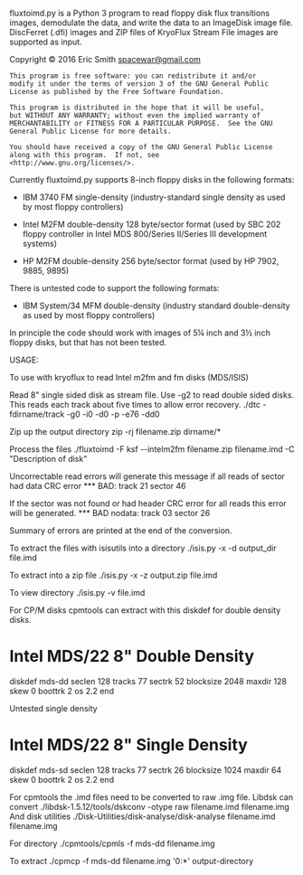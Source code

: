 fluxtoimd.py is a Python 3 program to read floppy disk flux transitions
images, demodulate the data, and write the data to an ImageDisk image file.
DiscFerret (.dfi) images and ZIP files of KryoFlux Stream File images are
supported as input.

Copyright © 2016 Eric Smith <spacewar@gmail.com>

    This program is free software: you can redistribute it and/or
    modify it under the terms of version 3 of the GNU General Public
    License as published by the Free Software Foundation.

    This program is distributed in the hope that it will be useful,
    but WITHOUT ANY WARRANTY; without even the implied warranty of
    MERCHANTABILITY or FITNESS FOR A PARTICULAR PURPOSE.  See the GNU
    General Public License for more details.

    You should have received a copy of the GNU General Public License
    along with this program.  If not, see
    <http://www.gnu.org/licenses/>.

Currently fluxtoimd.py supports 8-inch floppy disks in the following
formats:

* IBM 3740 FM single-density
  (industry-standard single density as used by most floppy controllers)

* Intel M2FM double-density 128 byte/sector format
  (used by SBC 202 floppy controller in Intel MDS 800/Series II/Series III
  development systems)

* HP M2FM double-density 256 byte/sector format
  (used by HP 7902, 9885, 9895)

There is untested code to support the following formats:

* IBM System/34 MFM double-density
  (industry standard double-density as used by most floppy controllers)

In principle the code should work with images of 5¼ inch and 3½ inch
floppy disks, but that has not been tested.

USAGE:

To use with kryoflux to read Intel m2fm and fm disks (MDS/ISIS)

Read 8" single sided disk as stream file. Use -g2 to read double sided disks.
This reads each track about five times to allow error recovery.
  ./dtc  -fdirname/track -g0 -i0 -d0 -p -e76 -dd0

Zip up the output directory
  zip -rj filename.zip dirname/*

Process the files
  ./fluxtoimd -F ksf --intelm2fm filename.zip filename.imd -C "Description of disk"

Uncorrectable read errors will generate this message if all reads of sector
had data CRC error
*** BAD: track 21 sector 46

If the sector was not found or had header CRC error for all reads this error
will be generated.
*** BAD nodata: track 03 sector 26

Summary of errors are printed at the end of the conversion.

To extract the files with isisutils into a directory
  ./isis.py -x -d output_dir file.imd 

To extract into a zip file 
  ./isis.py -x -z output.zip file.imd 

To view directory
  ./isis.py -v file.imd 

For CP/M disks cpmtools can extract with this diskdef for double density
disks.
# Intel MDS/22 8" Double Density
diskdef mds-dd
  seclen 128
  tracks 77
  sectrk 52
  blocksize 2048
  maxdir 128
  skew 0
  boottrk 2
  os 2.2
end

Untested single density
# Intel MDS/22 8" Single Density
diskdef mds-sd
  seclen 128
  tracks 77
  sectrk 26
  blocksize 1024
  maxdir 64
  skew 0
  boottrk 2
  os 2.2
end

For cpmtools the .imd files need to be converted to raw .img file.
Libdsk can convert
  ./libdsk-1.5.12/tools/dskconv -otype raw filename.imd filename.img
And disk utilities
  ./Disk-Utilities/disk-analyse/disk-analyse filename.imd filename.img

For directory 
  ./cpmtools/cpmls -f mds-dd filename.img

To extract
  ./cpmcp -f mds-dd filename.img '0:*' output-directory


